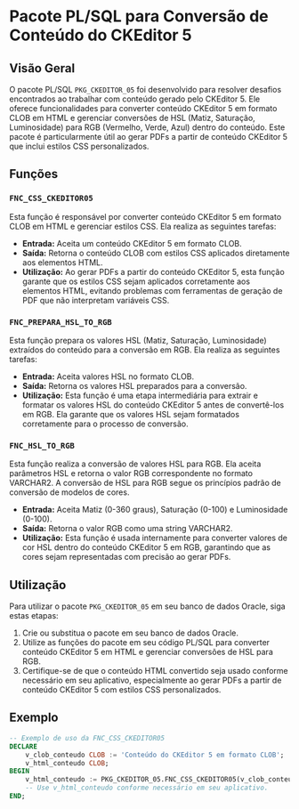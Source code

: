 # Pacote PL/SQL para Conversão de Conteúdo do CKEditor 5

## Visão Geral

O pacote PL/SQL `PKG_CKEDITOR_05` foi desenvolvido para resolver desafios encontrados ao trabalhar com conteúdo gerado pelo CKEditor 5. Ele oferece funcionalidades para converter conteúdo CKEditor 5 em formato CLOB em HTML e gerenciar conversões de HSL (Matiz, Saturação, Luminosidade) para RGB (Vermelho, Verde, Azul) dentro do conteúdo. Este pacote é particularmente útil ao gerar PDFs a partir de conteúdo CKEditor 5 que inclui estilos CSS personalizados.

## Funções

### `FNC_CSS_CKEDITOR05`

Esta função é responsável por converter conteúdo CKEditor 5 em formato CLOB em HTML e gerenciar estilos CSS. Ela realiza as seguintes tarefas:

- **Entrada:** Aceita um conteúdo CKEditor 5 em formato CLOB.
- **Saída:** Retorna o conteúdo CLOB com estilos CSS aplicados diretamente aos elementos HTML.
- **Utilização:** Ao gerar PDFs a partir do conteúdo CKEditor 5, esta função garante que os estilos CSS sejam aplicados corretamente aos elementos HTML, evitando problemas com ferramentas de geração de PDF que não interpretam variáveis CSS.

### `FNC_PREPARA_HSL_TO_RGB`

Esta função prepara os valores HSL (Matiz, Saturação, Luminosidade) extraídos do conteúdo para a conversão em RGB. Ela realiza as seguintes tarefas:

- **Entrada:** Aceita valores HSL no formato CLOB.
- **Saída:** Retorna os valores HSL preparados para a conversão.
- **Utilização:** Esta função é uma etapa intermediária para extrair e formatar os valores HSL do conteúdo CKEditor 5 antes de convertê-los em RGB. Ela garante que os valores HSL sejam formatados corretamente para o processo de conversão.

### `FNC_HSL_TO_RGB`

Esta função realiza a conversão de valores HSL para RGB. Ela aceita parâmetros HSL e retorna o valor RGB correspondente no formato VARCHAR2. A conversão de HSL para RGB segue os princípios padrão de conversão de modelos de cores.

- **Entrada:** Aceita Matiz (0-360 graus), Saturação (0-100) e Luminosidade (0-100).
- **Saída:** Retorna o valor RGB como uma string VARCHAR2.
- **Utilização:** Esta função é usada internamente para converter valores de cor HSL dentro do conteúdo CKEditor 5 em RGB, garantindo que as cores sejam representadas com precisão ao gerar PDFs.

## Utilização

Para utilizar o pacote `PKG_CKEDITOR_05` em seu banco de dados Oracle, siga estas etapas:

1. Crie ou substitua o pacote em seu banco de dados Oracle.
2. Utilize as funções do pacote em seu código PL/SQL para converter conteúdo CKEditor 5 em HTML e gerenciar conversões de HSL para RGB.
3. Certifique-se de que o conteúdo HTML convertido seja usado conforme necessário em seu aplicativo, especialmente ao gerar PDFs a partir de conteúdo CKEditor 5 com estilos CSS personalizados.

## Exemplo

```sql
-- Exemplo de uso da FNC_CSS_CKEDITOR05
DECLARE
    v_clob_conteudo CLOB := 'Conteúdo do CKEditor 5 em formato CLOB';
    v_html_conteudo CLOB;
BEGIN
    v_html_conteudo := PKG_CKEDITOR_05.FNC_CSS_CKEDITOR05(v_clob_conteudo);
    -- Use v_html_conteudo conforme necessário em seu aplicativo.
END;
